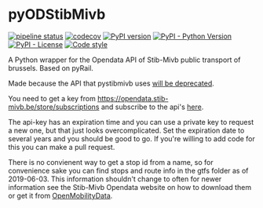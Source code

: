 # pyODStibMivb

[![pipeline status](https://gitlab.com/Emilv2/pyodstibmivb/badges/master/pipeline.svg)](https://gitlab.com/Emilv2/pyodstibmivb/commits/master)
[![codecov](https://codecov.io/gl/Emilv2/pyodstibmivb/branch/master/graph/badge.svg)](https://codecov.io/gl/Emilv2/pyodstibmivb)
[![PyPI version](https://badge.fury.io/py/pyodstibmivb.svg)](https://badge.fury.io/py/pyodstibmivb)
[![PyPI - Python Version](https://img.shields.io/pypi/pyversions/pyodstibmivb.svg)](https://pypi.org/project/pyodstibmivb/)
[![PyPI - License](https://img.shields.io/pypi/l/pyodstibmivb.svg)](https://choosealicense.com/licenses/mit/)
[![Code style](https://img.shields.io/badge/code%20style-black-000000.svg)](https://github.com/python/black)


A Python wrapper for the Opendata API of Stib-Mivb public transport of brussels. Based on pyRail.

Made because the API that pystibmivb uses [will be deprecated](https://opendata.stib-mivb.be/store/forum/topic/9b0a4ae4-5978-4ac2-b2f8-acaf8e2068d4).


You need to get a key from https://opendata.stib-mivb.be/store/subscriptions and subscribe to the api's [here](https://opendata.stib-mivb.be/store/apis/info).

The api-key has an expiration time and you can use a private key to request a new one, but that just looks overcomplicated. Set the expiration date to several years and you should be good to go.
If you're willing to add code for this you can make a pull request.


There is no convienent way to get a stop id from a name, so for convenience sake you can find stops and route info in the gtfs folder as of 2019-06-03. This information shouldn't change to often for newer information see the Stib-Mivb Opendata website on how to download them or get it from [OpenMobilityData](https://transitfeeds.com/p/societe-des-transports-intercommunaux-de-bruxelles/527/latest).
